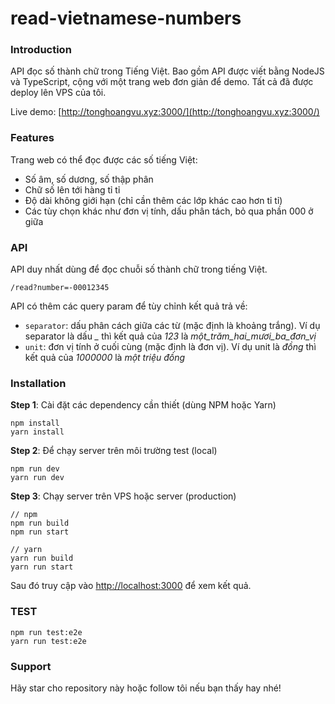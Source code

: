# read-vietnamese-numbers

### Introduction

API đọc số thành chữ trong Tiếng Việt.
Bao gồm API được viết bằng NodeJS và TypeScript, cộng với một trang web đơn giản để demo. Tất cả đã được deploy lên VPS của tôi.

Live demo: [http://tonghoangvu.xyz:3000/](http://tonghoangvu.xyz:3000/)

### Features

Trang web có thể đọc được các số tiếng Việt:
* Số âm, số dương, số thập phân
* Chữ số lên tới hàng tỉ tỉ
* Độ dài không giới hạn (chỉ cần thêm các lớp khác cao hơn tỉ tỉ)
* Các tùy chọn khác như đơn vị tính, dấu phân tách, bỏ qua phần 000 ở giữa

### API

API duy nhất dùng để đọc chuỗi số thành chữ trong tiếng Việt.

```
/read?number=-00012345
```

API có thêm các query param để tùy chỉnh kết quả trả về:

* `separator`: dấu phân cách giữa các từ (mặc định là khoảng trắng). Ví dụ separator là dấu *_* thì kết quả của *123* là *một_trăm_hai_mươi_ba_đơn_vị*
* `unit`: đơn vị tính ở cuối cùng (mặc định là đơn vị). Ví dụ unit là *đồng* thì kết quả của *1000000* là *một triệu đồng*

### Installation

**Step 1**: Cài đặt các dependency cần thiết (dùng NPM hoặc Yarn)

```shell
npm install
yarn install
```

**Step 2**: Để chạy server trên môi trường test (local)

```shell
npm run dev
yarn run dev
```

**Step 3**: Chạy server trên VPS hoặc server (production)

```shell
// npm
npm run build
npm run start

// yarn
yarn run build
yarn run start
```

Sau đó truy cập vào [http://localhost:3000](http://localhost:3000) để xem kết quả.

### TEST

```shell
npm run test:e2e
yarn run test:e2e
```

### Support

Hãy star cho repository này hoặc follow tôi nếu bạn thấy hay nhé!
